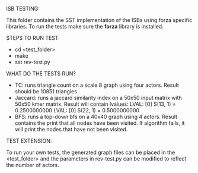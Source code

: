 ISB TESTING:

This folder contains the SST implementation of the ISBs using forza specific libraries. To run the tests make sure 
the **forza** library is installed. 

STEPS TO RUN TEST:
-  cd <test_folder>
-  make
-  sst rev-test.py

WHAT DO THE TESTS RUN?
-  TC: runs triangle count on a scale 8 graph using four actors.
       Result should be 10851 triangles
-  Jaccard: runs a jaccard similarity index on a 50x50 input matrix with 50x50 kmer matrix.
            Result will contain lvalues:
            LVAL: [0] S(13, 1) = 0.2500000000
            LVAL: [0] S(22, 1) = 0.5000000000
-  BFS: runs a top-down bfs on a 40x40 graph using 4 actors.
        Result contains the print that all nodes have been visited.
        If algorithm fails, it will print the nodes that have not been visited.

TEST EXTENSION:

To run your own tests, the generated graph files can be placed in the <test_folder> and the parameters in rev-test.py
can be modified to reflect the number of actors.
